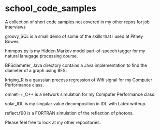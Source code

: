 # school_code_samples
A collection of short code samples not covered in my other repos for job interviews

groovy_SQL is a small demo of some of the skills that I used at Pitney Bowes.

hmmpos.py is my Hidden Markov model part-of-speech tagger for my natural lanugage processing course.

BFSdiameter_Java directory contains a Java implementation to find the diameter of a graph using BFS.

kriging_R is a gaussian process regression of Wifi signal for my Computer Performance class.

omnet++_C++ is a network simulation for my Computer Performance class.

solar_IDL is my singular value decomposition in IDL with Latex writeup.

reflect.f90 is a FORTRAN simulation of the reflection of photons.

Please feel free to look at my other repositories.
